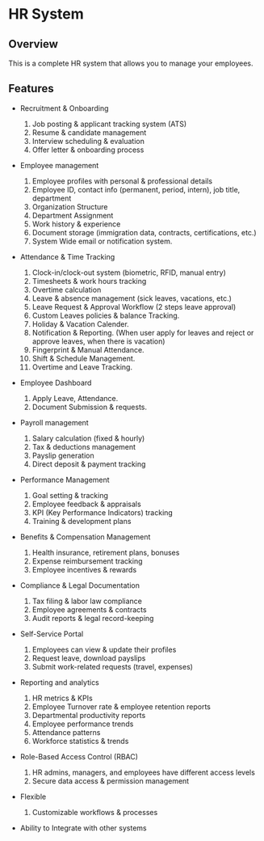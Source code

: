# HR System

## Overview

This is a complete HR system that allows you to manage your employees.

## Features

- Recruitment & Onboarding
    1. Job posting & applicant tracking system (ATS)
    2. Resume & candidate management
    3. Interview scheduling & evaluation
    4. Offer letter & onboarding process

- Employee management
    1. Employee profiles with personal & professional details
    2. Employee ID, contact info (permanent, period, intern), job title, department
    3. Organization Structure
    4. Department Assignment
    5. Work history & experience
    6. Document storage (immigration data, contracts, certifications, etc.)
    7. System Wide email or notification system.

- Attendance & Time Tracking
    1. Clock-in/clock-out system (biometric, RFID, manual entry)
    2. Timesheets & work hours tracking
    3. Overtime calculation
    4. Leave & absence management (sick leaves, vacations, etc.)
    5. Leave Request & Approval Workflow (2 steps leave approval)
    6. Custom Leaves policies & balance Tracking.
    7. Holiday & Vacation Calender.
    8. Notification & Reporting. (When user apply for leaves and reject or approve leaves, when there is vacation)
    9. Fingerprint & Manual Attendance.
    10. Shift & Schedule Management.
    11. Overtime and Leave Tracking.

- Employee Dashboard
    1. Apply Leave, Attendance.
    2. Document Submission & requests.

- Payroll management
    1. Salary calculation (fixed & hourly)
    2. Tax & deductions management
    3. Payslip generation
    4. Direct deposit & payment tracking

- Performance Management
    1. Goal setting & tracking
    2. Employee feedback & appraisals
    3. KPI (Key Performance Indicators) tracking
    4. Training & development plans

- Benefits & Compensation Management
    1. Health insurance, retirement plans, bonuses
    2. Expense reimbursement tracking
    3. Employee incentives & rewards

- Compliance & Legal Documentation
    1. Tax filing & labor law compliance
    2. Employee agreements & contracts
    3. Audit reports & legal record-keeping

- Self-Service Portal
    1. Employees can view & update their profiles
    2. Request leave, download payslips
    3. Submit work-related requests (travel, expenses)

- Reporting and analytics
    1. HR metrics & KPIs
    2. Employee Turnover rate & employee retention reports
    3. Departmental productivity reports
    4. Employee performance trends
    5. Attendance patterns
    6. Workforce statistics & trends

- Role-Based Access Control (RBAC)
    1. HR admins, managers, and employees have different access levels
    2. Secure data access & permission management

- Flexible
    1. Customizable workflows & processes

- Ability to Integrate with other systems